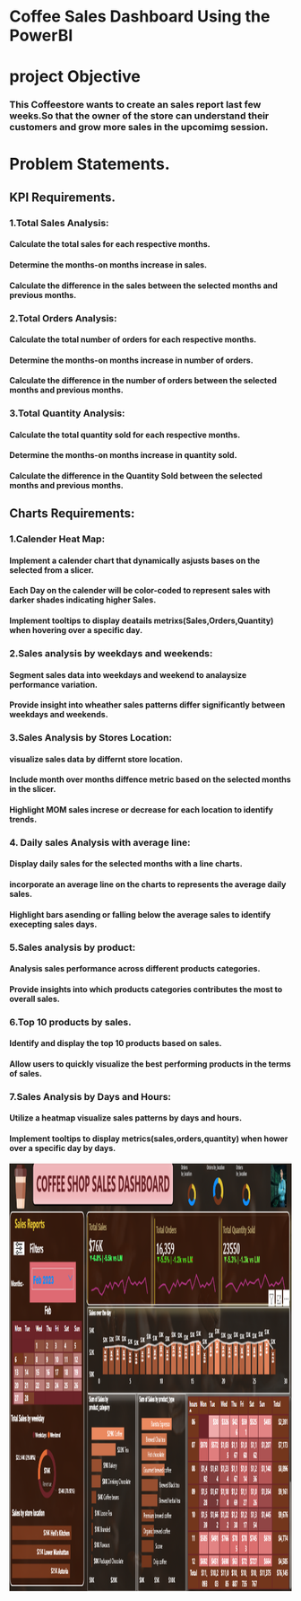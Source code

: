 # Coffee Sales Dashboard Using the PowerBI

# project Objective
### This Coffeestore wants to create an sales report last few weeks.So that the owner of the store can understand their customers and grow more sales in the upcomimg session.

# Problem Statements.
## KPI Requirements.

### 1.Total Sales Analysis:
#### Calculate the total sales for each respective months.
#### Determine the months-on months increase in sales.
#### Calculate the difference in the sales between the selected months and previous months.

### 2.Total Orders Analysis:
#### Calculate the total number of orders for each respective months.
#### Determine the months-on months increase in number of orders.
#### Calculate the difference in the number of orders between the selected months and previous months.

### 3.Total Quantity Analysis:
#### Calculate the total quantity sold for each respective months.
#### Determine the months-on months increase in quantity sold.
#### Calculate the difference in the Quantity Sold between the selected months and previous months.

## Charts Requirements:
### 1.Calender Heat Map:
#### Implement a calender chart that dynamically asjusts bases on the selected from a slicer.
#### Each Day on the calender will be color-coded to represent sales with darker shades indicating higher Sales.
#### Implement tooltips to display deatails metrixs(Sales,Orders,Quantity) when hovering over a specific day.

### 2.Sales analysis by weekdays and weekends:
#### Segment sales data into weekdays and weekend to analaysize performance variation.
#### Provide insight into wheather sales patterns differ significantly between weekdays and weekends.

### 3.Sales Analysis by Stores Location:
#### visualize sales data by differnt store location.
#### Include month over months diffence metric based on the selected months in the slicer.
#### Highlight MOM sales increse or decrease for each location to identify trends.

### 4. Daily sales Analysis with average line:
#### Display daily sales for the selected months with a line charts.
#### incorporate an average line on the charts to represents the average daily sales.
#### Highlight bars asending or falling below the average sales to identify execepting sales days.

### 5.Sales analysis by product:
#### Analysis sales performance across different products categories.
#### Provide insights into which products categories contributes the most to overall sales.

### 6.Top 10 products by sales.
#### Identify and display the top 10 products based on sales.
#### Allow users to quickly visualize the best performing products in the terms of sales.

### 7.Sales Analysis by Days and Hours:
#### Utilize a heatmap visualize sales patterns by days and hours.
#### Implement tooltips to display metrics(sales,orders,quantity) when hower over a specific day by days.

<img width="1335" height="762" alt="SCS_Coffee" src="https://github.com/bittusah213/Coffee_Sales_Dashboard/blob/main/SCS_coffee.png" />
